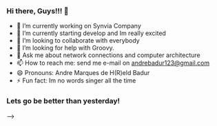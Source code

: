 ### Hi there, Guys!!! 👋

- 🔭 I’m currently working on Synvia Company
- 🌱 I’m currently starting develop and Im really excited 
- 👯 I’m looking to collaborate with everybody 
- 🤔 I’m looking for help with Groovy.
- 💬 Ask me about network connections and computer architecture 
- 📫 How to reach me: send me e-mail on andrebadur123@gmail.com
- 😄 Pronouns: Andre Marques de H(R)eld Badur
- ⚡ Fun fact: Im no words singer all the time

### Lets go be better than yesterday!
-->
